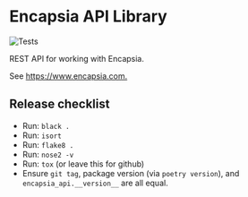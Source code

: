 # Encapsia API Library

![Tests](https://github.com/tcorbettclark/encapsia-api/workflows/Tests/badge.svg)

REST API for working with Encapsia.

See <https://www.encapsia.com.>

## Release checklist

* Run: `black .`
* Run: `isort`
* Run: `flake8 .`
* Run: `nose2 -v`
* Run: `tox` (or leave this for github)
* Ensure `git tag`, package version (via `poetry version`), and `encapsia_api.__version__` are all equal.
